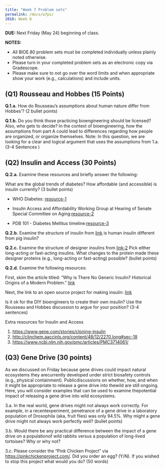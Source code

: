 ```yaml
---
title: "Week 7 Problem sets"
permalink: /docs/w7ps/
2018: Week 8
---
```


**DUE:** Next Friday (May 24) beginning of class.

**NOTES:**
  - All BIOE.80 problem sets must be completed individually unless plainly noted otherwise.
  - Please turn in your completed problem sets as an electronic copy via Gradescope.
  - Please make sure to not go over the word limits and when appropriate show your work (e.g., calculations) and include units.

## (Q1)  Rousseau and Hobbes (15 Points)

**Q.1.a.** How do Rousseau’s assumptions about human nature differ from Hobbes’? (2 bullet points)
 
**Q.1.b.** Do you think those practicing bioengineering should be licensed? Also, who gets to decide?
In the context of bioengineering, how the assumptions from part A could lead to differences regarding 
how people are organized, or organize themselves. 
Note: In this question, we are looking for a clear and logical argument that uses the assumptions from 1.a. 
(3-4 Sentences )

## (Q2) Insulin and Access (30 Points)

**Q.2.a.**  Examine these resources and briefly answer the following: 

What are the global trends of diabetes? 
How affordable (and accessible) is insulin currently? (3 bullet points)

- WHO Diabetes: [resource-1](https://www.who.int/en/news-room/fact-sheets/detail/diabetes)

- Insulin Access and Affordability Working Group at 
Hearing of Senate Special Committee on Aging:[resource-2](http://www.diabetes.org/newsroom/press-releases/2018/insulin-affordability-white-paper-release.html)

- PDB 101 - Diabetes Mellitus timeline:[resource-3](http://pdb101.rcsb.org/global-health/diabetes-mellitus/about/timeline)

**Q.2.b.**   Examine the structure of insulin from [link](http://pdb101.rcsb.org/motm/14How) is human insulin different from pig insulin? 

**Q.2.c.** Examine the structure of designer insulins from [link-2](http://pdb101.rcsb.org/motm/194) Pick either long-acting or fast-acting insulins. What changes to the protein made these designer proteins (e.g., long-acting or fast-acting) possible? (bullet points)

**Q.2.d.** Examine the following resources: 

First, skim the article titled: “Why is There No Generic Insulin? Historical Origins of a Modern Problem.” [link](https://www.nejm.org/doi/full/10.1056/NEJMms1411398)

Next, the link to an open source project for making insulin: [link](http://openinsulin.org/)

Is it ok for the DIY bioengineers to create their own insulin? Use the Rousseau and Hobbes discussion to argue for your position? (3-4 sentences)

Extra resources for Insulin and Access 
1. https://www.gene.com/stories/cloning-insulin
2. http://clinchem.aaccjnls.org/content/48/12/2270.long#sec-18
3. https://www.ncbi.nlm.nih.gov/pmc/articles/PMC3714061/

## (Q3) Gene Drive (30 points)

As we discussed on Friday because gene drives could impact natural ecosystems they arecurrently developed under strict biosafety controls (e.g., physical containment). Publicdiscussions on whether, how, and when it might be appropriate to release a gene drive into thewild are still ongoing. Here, you will consider examples that can be used to examine thepotential impact of releasing a gene drive into wild ecosystems.

3.a. In the real world, gene drives might not always work correctly.  For example, in a recentexperiment, penetrance of a gene drive in a laboratory population of Drosophila (aka, fruit flies) was only 94.5%. Why might a gene drive might not always work perfectly well? (bullet points)

3.b. Would there be any practical difference between the impact of a gene drive on a populationof wild rabbits versus a population of long-lived tortoises? Why or why not?

3.c. Please consider the “Pink Chicken Project” via https://pinkchickenproject.com/. Did you order an egg? (Y/N).  If you wished to stop this project what would you do? (50 words)

